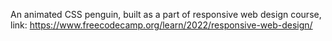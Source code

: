 An animated CSS penguin, built as a part of responsive web design course, 
link: https://www.freecodecamp.org/learn/2022/responsive-web-design/
